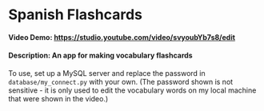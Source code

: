 # Spanish Flashcards
#### Video Demo:  https://studio.youtube.com/video/svyoubYb7s8/edit
#### Description: An app for making vocabulary flashcards

To use, set up a MySQL server and replace the password in `database/my_connect.py` with your own. (The password shown is
not sensitive - it is only used to edit the vocabulary words on my local machine that were shown in the video.)
